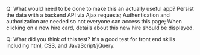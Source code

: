 Q: What would need to be done to make this an actually useful app?
Persist the data with a backend API via Ajax requests;
Authentication and authorization are needed so not everyone can access this page;
When clicking on a new hire card, details about this new hire should be displayed.

Q: What did you think of this test?
It's a good test for front end skills including html, CSS, and JavaScript/jQuery.
